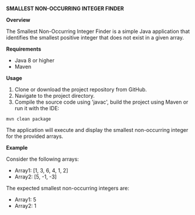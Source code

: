 **SMALLEST NON-OCCURRING INTEGER FINDER**

**Overview**

The Smallest Non-Occurring Integer Finder is a simple Java application that identifies the smallest positive integer that does not exist in a given array.

**Requirements**
* Java 8 or higher
* Maven

**Usage**
1. Clone or download the project repository from GitHub.
2. Navigate to the project directory.
3. Compile the source code using 'javac', build the project using Maven or run it with the IDE:

`mvn clean package
`

The application will execute and display the smallest non-occurring integer for the provided arrays.

**Example**

Consider the following arrays:
* Array1: [1, 3, 6, 4, 1, 2]
* Array2: [5, -1, -3]

The expected smallest non-occurring integers are:
* Array1: 5
* Array2: 1
